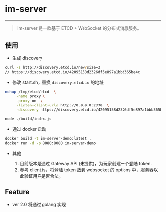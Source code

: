 # im-server

---

> im-server 是一款基于 ETCD + WebSocket 的分布式消息服务。

## 使用

 * 生成 discovery

```bash
curl -s http://discovery.etcd.io/new?size=3
// https://discovery.etcd.io/42095158d2326df5e897a1bbb365be4c
```

 * 修改 start.sh，替换 `discovery.etcd.io` 的地址

``` bash
nohup /tmp/etcd/etcd  \
     -name proxy \
     -proxy on  \
     -listen-client-urls http://0.0.0.0:2370  \
     -discovery https://discovery.etcd.io/42095158d2326df5e897a1bbb365be4c >> /tmp/etcd/output.log 2>&1 & echo $! > run.pid

node ./build/index.js
```

 * 通过 docker 启动

``` bash
docker build -t im-server-demo:latest .
docker run -d -p 8080:8080 im-server-demo
```

 * 其他
 
    1. 目前版本是通过 Gateway API (未提供)，为玩家创建一个登陆 token.
    2. 参考 client.ts，将登陆 token 放到 websocket 的 options 中，服务器以此验证用户是否合法。


## Feature

* ver 2.0 将通过 golang 实现